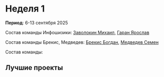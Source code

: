 # Неделя 1
**Период**: 6-13 сентября 2025  

Состав команды Инфошизики: [Заволокин Михаил](https://github.com/Sunder32), [Гаран Ярослав](https://github.com/участник2)  

Состав команды Брекис, Медведев: [Брекис Богдан](https://github.com/BrekisBog), [Медведев Семен](https://github.com/участник2)

Состав команды:

## Лучшие проекты
